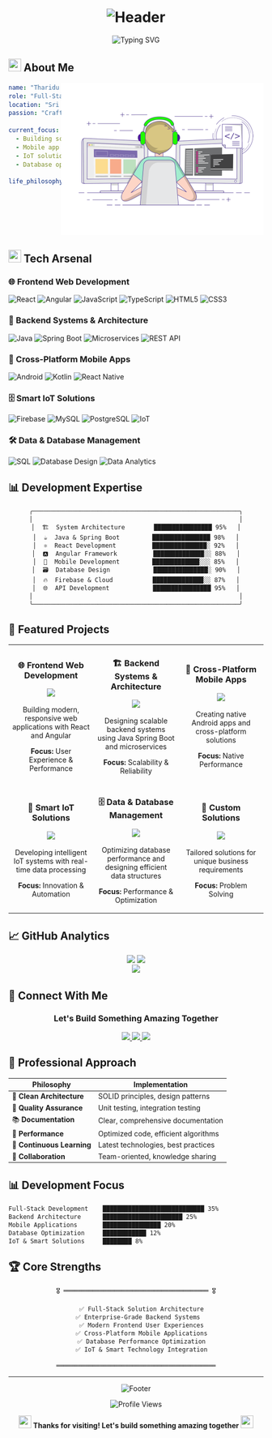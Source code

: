 # <div align="center">![Header](https://capsule-render.vercel.app/api?type=waving&color=0:0a192f,50:1a365d,100:2d3748&height=300&section=header&text=Tharidu%20L.%20Rupasingha&fontSize=50&fontColor=64ffda&animation=twinkling&fontAlignY=35&desc=Full-Stack%20Developer%20%7C%20Code%20Architect&descAlignY=51&descSize=20&fontColor=8892b0)</div>

<div align="center">

![Typing SVG](https://readme-typing-svg.herokuapp.com/?color=64ffda&size=28&center=true&vCenter=true&width=900&lines=A+passionate+developer+crafting+smart%2C+innovative+solutions;Java%2C+React+and+IoT+specialist;Building+tomorrow's+applications+today;Always+learning%2C+always+growing)

</div>

## <img src="https://raw.githubusercontent.com/Tarikul-Islam-Anik/Animated-Fluent-Emojis/master/Emojis/Objects/Laptop.png" width="25" height="25" /> About Me

<div align="left">
<img align="right" alt="Coding" width="400" src="https://raw.githubusercontent.com/devSouvik/devSouvik/master/gif3.gif">

```yaml
name: "Tharidu L. Rupasingha"
role: "Full-Stack Developer"
location: "Sri Lanka"
passion: "Crafting smart, innovative solutions"

current_focus:
  - Building scalable web applications
  - Mobile app development
  - IoT solutions
  - Database optimization

life_philosophy: "Code with purpose, build with passion"
```

</div>

<br clear="right"/>

## <img src="https://raw.githubusercontent.com/Tarikul-Islam-Anik/Animated-Fluent-Emojis/master/Emojis/Objects/Gear.png" width="25" height="25" /> Tech Arsenal

### 🌐 Frontend Web Development
<div align="left">
  <img src="https://img.shields.io/badge/React-20232A?style=for-the-badge&logo=react&logoColor=64ffda" alt="React" />
  <img src="https://img.shields.io/badge/Angular-0a192f?style=for-the-badge&logo=angular&logoColor=64ffda" alt="Angular" />
  <img src="https://img.shields.io/badge/JavaScript-0a192f?style=for-the-badge&logo=javascript&logoColor=64ffda" alt="JavaScript" />
  <img src="https://img.shields.io/badge/TypeScript-0a192f?style=for-the-badge&logo=typescript&logoColor=64ffda" alt="TypeScript" />
  <img src="https://img.shields.io/badge/HTML5-0a192f?style=for-the-badge&logo=html5&logoColor=64ffda" alt="HTML5" />
  <img src="https://img.shields.io/badge/CSS3-0a192f?style=for-the-badge&logo=css3&logoColor=64ffda" alt="CSS3" />
</div>

### 🔧 Backend Systems & Architecture
<div align="left">
  <img src="https://img.shields.io/badge/Java-0a192f?style=for-the-badge&logo=openjdk&logoColor=64ffda" alt="Java" />
  <img src="https://img.shields.io/badge/Spring_Boot-0a192f?style=for-the-badge&logo=spring-boot&logoColor=64ffda" alt="Spring Boot" />
  <img src="https://img.shields.io/badge/Microservices-0a192f?style=for-the-badge&logo=microgenetics&logoColor=64ffda" alt="Microservices" />
  <img src="https://img.shields.io/badge/REST_API-0a192f?style=for-the-badge&logo=fastapi&logoColor=64ffda" alt="REST API" />
</div>

### 📱 Cross-Platform Mobile Apps
<div align="left">
  <img src="https://img.shields.io/badge/Android-0a192f?style=for-the-badge&logo=android&logoColor=64ffda" alt="Android" />
  <img src="https://img.shields.io/badge/Kotlin-0a192f?style=for-the-badge&logo=kotlin&logoColor=64ffda" alt="Kotlin" />
  <img src="https://img.shields.io/badge/React_Native-0a192f?style=for-the-badge&logo=react&logoColor=64ffda" alt="React Native" />
</div>

### 🗄️ Smart IoT Solutions
<div align="left">
  <img src="https://img.shields.io/badge/Firebase-0a192f?style=for-the-badge&logo=firebase&logoColor=64ffda" alt="Firebase" />
  <img src="https://img.shields.io/badge/MySQL-0a192f?style=for-the-badge&logo=mysql&logoColor=64ffda" alt="MySQL" />
  <img src="https://img.shields.io/badge/PostgreSQL-0a192f?style=for-the-badge&logo=postgresql&logoColor=64ffda" alt="PostgreSQL" />
  <img src="https://img.shields.io/badge/IoT-0a192f?style=for-the-badge&logo=internetofthings&logoColor=64ffda" alt="IoT" />
</div>

### 🛠️ Data & Database Management
<div align="left">
  <img src="https://img.shields.io/badge/SQL-0a192f?style=for-the-badge&logo=postgresql&logoColor=64ffda" alt="SQL" />
  <img src="https://img.shields.io/badge/Database_Design-0a192f?style=for-the-badge&logo=databricks&logoColor=64ffda" alt="Database Design" />
  <img src="https://img.shields.io/badge/Data_Analytics-0a192f?style=for-the-badge&logo=googleanalytics&logoColor=64ffda" alt="Data Analytics" />
</div>

## 📊 Development Expertise

<div align="center">

```
╭─────────────────────────────────────────────────────────╮
│                                                         │
│  🏗️  System Architecture        ████████████████ 95%   │
│  ☕  Java & Spring Boot         ████████████████ 98%   │
│  ⚛️  React Development          ███████████████░ 92%   │
│  🅰️  Angular Framework          ██████████████░░ 88%   │
│  📱  Mobile Development         █████████████░░░ 85%   │
│  🗃️  Database Design            ███████████████░ 90%   │
│  🔥  Firebase & Cloud           ██████████████░░ 87%   │
│  🌐  API Development            ████████████████ 95%   │
│                                                         │
╰─────────────────────────────────────────────────────────╯
```

</div>

## 🚀 Featured Projects

<div align="center">

<table>
<tr>
<td width="33%" align="center">

### 🌐 Frontend Web Development
<img src="https://raw.githubusercontent.com/Tarikul-Islam-Anik/Animated-Fluent-Emojis/master/Emojis/Objects/Desktop%20Computer.png" width="80"/>

Building modern, responsive web applications with React and Angular

**Focus:** User Experience & Performance

</td>
<td width="33%" align="center">

### 🏗️ Backend Systems & Architecture  
<img src="https://raw.githubusercontent.com/Tarikul-Islam-Anik/Animated-Fluent-Emojis/master/Emojis/Objects/Gear.png" width="80"/>

Designing scalable backend systems using Java Spring Boot and microservices

**Focus:** Scalability & Reliability

</td>
<td width="33%" align="center">

### 📱 Cross-Platform Mobile Apps
<img src="https://raw.githubusercontent.com/Tarikul-Islam-Anik/Animated-Fluent-Emojis/master/Emojis/Objects/Mobile%20Phone.png" width="80"/>

Creating native Android apps and cross-platform solutions

**Focus:** Native Performance

</td>
</tr>
<tr>
<td width="33%" align="center">

### 🌟 Smart IoT Solutions
<img src="https://raw.githubusercontent.com/Tarikul-Islam-Anik/Animated-Fluent-Emojis/master/Emojis/Objects/Light%20Bulb.png" width="80"/>

Developing intelligent IoT systems with real-time data processing

**Focus:** Innovation & Automation

</td>
<td width="33%" align="center">

### 🗄️ Data & Database Management
<img src="https://raw.githubusercontent.com/Tarikul-Islam-Anik/Animated-Fluent-Emojis/master/Emojis/Objects/File%20Cabinet.png" width="80"/>

Optimizing database performance and designing efficient data structures

**Focus:** Performance & Optimization

</td>
<td width="33%" align="center">

### 🎯 Custom Solutions
<img src="https://raw.githubusercontent.com/Tarikul-Islam-Anik/Animated-Fluent-Emojis/master/Emojis/Objects/Bullseye.png" width="80"/>

Tailored solutions for unique business requirements

**Focus:** Problem Solving

</td>
</tr>
</table>

</div>

## 📈 GitHub Analytics

<div align="center">

<img height="180em" src="https://github-readme-stats.vercel.app/api?username=tharidul&show_icons=true&theme=dark&bg_color=0a192f&title_color=64ffda&text_color=8892b0&icon_color=64ffda&hide_border=true&include_all_commits=true&count_private=true"/>

<img height="180em" src="https://github-readme-stats.vercel.app/api/top-langs/?username=tharidul&layout=compact&theme=dark&bg_color=0a192f&title_color=64ffda&text_color=8892b0&hide_border=true"/>

</div>

<div align="center">

<img src="https://github-readme-streak-stats.herokuapp.com?user=tharidul&theme=dark&background=0a192f&stroke=64ffda&ring=64ffda&fire=64ffda&currStreakNum=8892b0&sideNums=8892b0&currStreakLabel=64ffda&sideLabels=64ffda&hide_border=true" />

</div>

## 🌟 Connect With Me

<div align="center">

### Let's Build Something Amazing Together

<a href="https://lkml.live" target="_blank">
  <img src="https://img.shields.io/badge/🌐_Portfolio-lkml.live-64ffda?style=for-the-badge&logo=firefox&logoColor=0a192f&labelColor=0a192f" />
</a>

<a href="mailto:tharindulakmal5050@gmail.com" target="_blank">
  <img src="https://img.shields.io/badge/📧_Email-tharindulakmal5050@gmail.com-64ffda?style=for-the-badge&logo=gmail&logoColor=0a192f&labelColor=0a192f" />
</a>

<a href="https://github.com/tharidul" target="_blank">
  <img src="https://img.shields.io/badge/💻_GitHub-@tharidul-64ffda?style=for-the-badge&logo=github&logoColor=0a192f&labelColor=0a192f" />
</a>

</div>

## 💼 Professional Approach

<div align="center">

| **Philosophy** | **Implementation** |
|----------------|-------------------|
| 🎯 **Clean Architecture** | SOLID principles, design patterns |
| 🧪 **Quality Assurance** | Unit testing, integration testing |
| 📚 **Documentation** | Clear, comprehensive documentation |
| 🚀 **Performance** | Optimized code, efficient algorithms |
| 🔄 **Continuous Learning** | Latest technologies, best practices |
| 🤝 **Collaboration** | Team-oriented, knowledge sharing |

</div>

## 📊 Development Focus

```text
Full-Stack Development    ████████████████████████████ 35%
Backend Architecture      ██████████████████████ 25%
Mobile Applications       ████████████████ 20%
Database Optimization     ████████████ 12%
IoT & Smart Solutions     ████████ 8%
```

## 🏆 Core Strengths

<div align="center">

```
🎖️ ════════════════════════════════════════ 🎖️

   ✅ Full-Stack Solution Architecture
   ✅ Enterprise-Grade Backend Systems  
   ✅ Modern Frontend User Experiences
   ✅ Cross-Platform Mobile Applications
   ✅ Database Performance Optimization
   ✅ IoT & Smart Technology Integration

════════════════════════════════════════════
```

</div>

---

<div align="center">

![Footer](https://capsule-render.vercel.app/api?type=waving&color=0:2d3748,50:1a365d,100:0a192f&height=120&section=footer)

![Profile Views](https://komarev.com/ghpvc/?username=tharidul&color=64ffda&style=for-the-badge&label=Profile+Views)

<img src="https://raw.githubusercontent.com/Tarikul-Islam-Anik/Animated-Fluent-Emojis/master/Emojis/Hand%20gestures/Waving%20Hand.png" width="25" height="25" /> **Thanks for visiting! Let's build something amazing together** <img src="https://raw.githubusercontent.com/Tarikul-Islam-Anik/Animated-Fluent-Emojis/master/Emojis/Objects/Rocket.png" width="25" height="25" />

</div>
